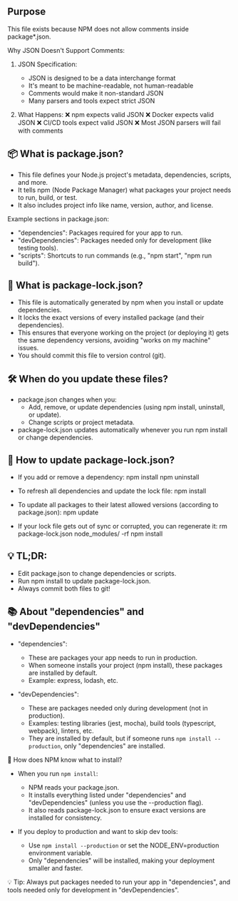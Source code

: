 ## Purpose
This file exists because NPM does not allow comments inside package*.json.

Why JSON Doesn't Support Comments:
1. JSON Specification:
    - JSON is designed to be a data interchange format
    - It's meant to be machine-readable, not human-readable
    - Comments would make it non-standard JSON
    - Many parsers and tools expect strict JSON

2. What Happens:
    ❌ npm expects valid JSON
    ❌ Docker expects valid JSON
    ❌ CI/CD tools expect valid JSON
    ❌ Most JSON parsers will fail with comments

## 📦 What is package.json?

- This file defines your Node.js project's metadata, dependencies, scripts, and more.
- It tells npm (Node Package Manager) what packages your project needs to run, build, or test.
- It also includes project info like name, version, author, and license.

Example sections in package.json:
  - "dependencies": Packages required for your app to run.
  - "devDependencies": Packages needed only for development (like testing tools).
  - "scripts": Shortcuts to run commands (e.g., "npm start", "npm run build").

## 📑 What is package-lock.json?

- This file is automatically generated by npm when you install or update dependencies.
- It locks the exact versions of every installed package (and their dependencies).
- This ensures that everyone working on the project (or deploying it) gets the same dependency versions, avoiding "works on my machine" issues.
- You should commit this file to version control (git).

## 🛠️ When do you update these files?

- package.json changes when you:
    - Add, remove, or update dependencies (using npm install, uninstall, or update).
    - Change scripts or project metadata.
- package-lock.json updates automatically whenever you run npm install or change dependencies.

## 🔄 How to update package-lock.json?

- If you add or remove a dependency:
    npm install <package-name>
    npm uninstall <package-name>

- To refresh all dependencies and update the lock file:
    npm install

- To update all packages to their latest allowed versions (according to package.json):
    npm update

- If your lock file gets out of sync or corrupted, you can regenerate it:
    rm package-lock.json node_modules/ -rf
    npm install

## 💡 TL;DR:
- Edit package.json to change dependencies or scripts.
- Run npm install to update package-lock.json.
- Always commit both files to git!


## 📚 About "dependencies" and "devDependencies"

- "dependencies":
    - These are packages your app needs to run in production.
    - When someone installs your project (npm install), these packages are installed by default.
    - Example: express, lodash, etc.

- "devDependencies":
    - These are packages needed only during development (not in production).
    - Examples: testing libraries (jest, mocha), build tools (typescript, webpack), linters, etc.
    - They are installed by default, but if someone runs `npm install --production`, only "dependencies" are installed.

🧠 How does NPM know what to install?

- When you run `npm install`:
    - NPM reads your package.json.
    - It installs everything listed under "dependencies" and "devDependencies" (unless you use the --production flag).
    - It also reads package-lock.json to ensure exact versions are installed for consistency.

- If you deploy to production and want to skip dev tools:
    - Use `npm install --production` or set the NODE_ENV=production environment variable.
    - Only "dependencies" will be installed, making your deployment smaller and faster.

💡 Tip: Always put packages needed to run your app in "dependencies", and tools needed only for development in "devDependencies".